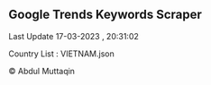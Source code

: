 

## Google Trends Keywords Scraper 
 
Last Update 17-03-2023 , 20:31:02

Country List :
VIETNAM.json



© Abdul Muttaqin 
